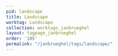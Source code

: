 ```yaml
---
pid: landscape
title: Landscape
worktag: Landscape
collection: worktags_janbrueghel
layout: tagpage_janbrueghel
order: '105'
permalink: "/janbrueghel/tags/landscape/"
---
```

